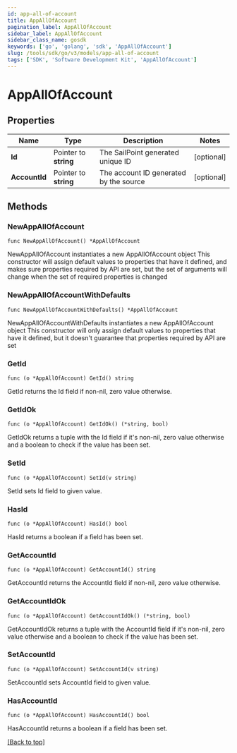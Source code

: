 ```yaml
---
id: app-all-of-account
title: AppAllOfAccount
pagination_label: AppAllOfAccount
sidebar_label: AppAllOfAccount
sidebar_class_name: gosdk
keywords: ['go', 'golang', 'sdk', 'AppAllOfAccount'] 
slug: /tools/sdk/go/v3/models/app-all-of-account
tags: ['SDK', 'Software Development Kit', 'AppAllOfAccount']
---
```


# AppAllOfAccount

## Properties

Name | Type | Description | Notes
------------ | ------------- | ------------- | -------------
**Id** |  Pointer to **string** | The SailPoint generated unique ID | [optional] 
**AccountId** |  Pointer to **string** | The account ID generated by the source | [optional] 

## Methods

### NewAppAllOfAccount

`func NewAppAllOfAccount() *AppAllOfAccount`

NewAppAllOfAccount instantiates a new AppAllOfAccount object
This constructor will assign default values to properties that have it defined,
and makes sure properties required by API are set, but the set of arguments
will change when the set of required properties is changed

### NewAppAllOfAccountWithDefaults

`func NewAppAllOfAccountWithDefaults() *AppAllOfAccount`

NewAppAllOfAccountWithDefaults instantiates a new AppAllOfAccount object
This constructor will only assign default values to properties that have it defined,
but it doesn't guarantee that properties required by API are set

### GetId

`func (o *AppAllOfAccount) GetId() string`

GetId returns the Id field if non-nil, zero value otherwise.

### GetIdOk

`func (o *AppAllOfAccount) GetIdOk() (*string, bool)`

GetIdOk returns a tuple with the Id field if it's non-nil, zero value otherwise
and a boolean to check if the value has been set.

### SetId

`func (o *AppAllOfAccount) SetId(v string)`

SetId sets Id field to given value.

### HasId

`func (o *AppAllOfAccount) HasId() bool`

HasId returns a boolean if a field has been set.

### GetAccountId

`func (o *AppAllOfAccount) GetAccountId() string`

GetAccountId returns the AccountId field if non-nil, zero value otherwise.

### GetAccountIdOk

`func (o *AppAllOfAccount) GetAccountIdOk() (*string, bool)`

GetAccountIdOk returns a tuple with the AccountId field if it's non-nil, zero value otherwise
and a boolean to check if the value has been set.

### SetAccountId

`func (o *AppAllOfAccount) SetAccountId(v string)`

SetAccountId sets AccountId field to given value.

### HasAccountId

`func (o *AppAllOfAccount) HasAccountId() bool`

HasAccountId returns a boolean if a field has been set.


[[Back to top]](#) 


